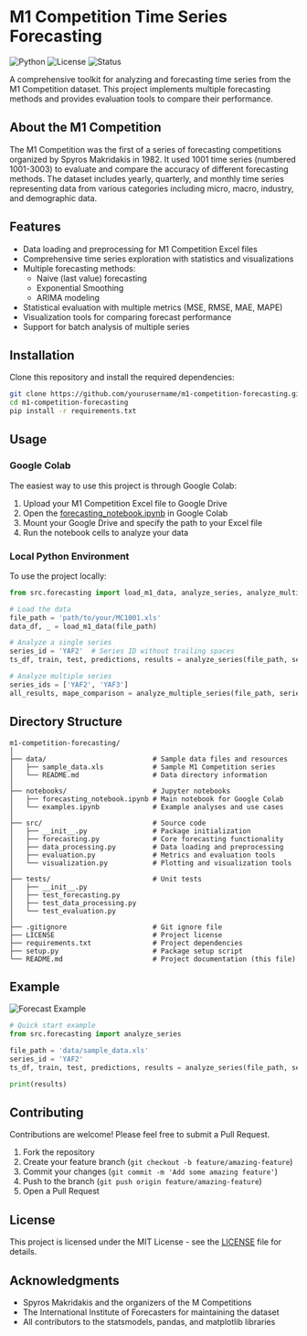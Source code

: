 # M1 Competition Time Series Forecasting

![Python](https://img.shields.io/badge/Python-3.7%2B-blue)
![License](https://img.shields.io/badge/License-MIT-green)
![Status](https://img.shields.io/badge/Status-Active-brightgreen)

A comprehensive toolkit for analyzing and forecasting time series from the M1 Competition dataset. This project implements multiple forecasting methods and provides evaluation tools to compare their performance.

## About the M1 Competition

The M1 Competition was the first of a series of forecasting competitions organized by Spyros Makridakis in 1982. It used 1001 time series (numbered 1001-3003) to evaluate and compare the accuracy of different forecasting methods. The dataset includes yearly, quarterly, and monthly time series representing data from various categories including micro, macro, industry, and demographic data.

## Features

- Data loading and preprocessing for M1 Competition Excel files
- Comprehensive time series exploration with statistics and visualizations
- Multiple forecasting methods:
  - Naive (last value) forecasting
  - Exponential Smoothing
  - ARIMA modeling
- Statistical evaluation with multiple metrics (MSE, RMSE, MAE, MAPE)
- Visualization tools for comparing forecast performance
- Support for batch analysis of multiple series

## Installation

Clone this repository and install the required dependencies:

```bash
git clone https://github.com/yourusername/m1-competition-forecasting.git
cd m1-competition-forecasting
pip install -r requirements.txt
```

## Usage

### Google Colab

The easiest way to use this project is through Google Colab:

1. Upload your M1 Competition Excel file to Google Drive
2. Open the [forecasting_notebook.ipynb](notebooks/forecasting_notebook.ipynb) in Google Colab
3. Mount your Google Drive and specify the path to your Excel file
4. Run the notebook cells to analyze your data

### Local Python Environment

To use the project locally:

```python
from src.forecasting import load_m1_data, analyze_series, analyze_multiple_series

# Load the data
file_path = 'path/to/your/MC1001.xls'
data_df, _ = load_m1_data(file_path)

# Analyze a single series
series_id = 'YAF2'  # Series ID without trailing spaces
ts_df, train, test, predictions, results = analyze_series(file_path, series_id)

# Analyze multiple series
series_ids = ['YAF2', 'YAF3']
all_results, mape_comparison = analyze_multiple_series(file_path, series_ids)
```

## Directory Structure

```
m1-competition-forecasting/
│
├── data/                          # Sample data files and resources
│   ├── sample_data.xls            # Sample M1 Competition series
│   └── README.md                  # Data directory information
│
├── notebooks/                     # Jupyter notebooks
│   ├── forecasting_notebook.ipynb # Main notebook for Google Colab
│   └── examples.ipynb             # Example analyses and use cases
│
├── src/                           # Source code
│   ├── __init__.py                # Package initialization
│   ├── forecasting.py             # Core forecasting functionality
│   ├── data_processing.py         # Data loading and preprocessing
│   ├── evaluation.py              # Metrics and evaluation tools
│   └── visualization.py           # Plotting and visualization tools
│
├── tests/                         # Unit tests
│   ├── __init__.py
│   ├── test_forecasting.py
│   ├── test_data_processing.py
│   └── test_evaluation.py
│
├── .gitignore                     # Git ignore file
├── LICENSE                        # Project license
├── requirements.txt               # Project dependencies
├── setup.py                       # Package setup script
└── README.md                      # Project documentation (this file)
```

## Example

![Forecast Example](docs/images/forecast_example.png)

```python
# Quick start example
from src.forecasting import analyze_series

file_path = 'data/sample_data.xls'
series_id = 'YAF2'
ts_df, train, test, predictions, results = analyze_series(file_path, series_id)

print(results)
```

## Contributing

Contributions are welcome! Please feel free to submit a Pull Request.

1. Fork the repository
2. Create your feature branch (`git checkout -b feature/amazing-feature`)
3. Commit your changes (`git commit -m 'Add some amazing feature'`)
4. Push to the branch (`git push origin feature/amazing-feature`)
5. Open a Pull Request

## License

This project is licensed under the MIT License - see the [LICENSE](LICENSE) file for details.

## Acknowledgments

- Spyros Makridakis and the organizers of the M Competitions
- The International Institute of Forecasters for maintaining the dataset
- All contributors to the statsmodels, pandas, and matplotlib libraries
